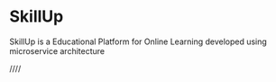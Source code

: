# SkillUp
SkillUp is a Educational Platform for Online Learning developed using microservice architecture

////
